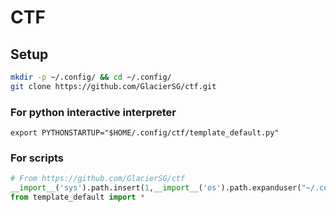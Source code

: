 # CTF

## Setup
```bash
mkdir -p ~/.config/ && cd ~/.config/
git clone https://github.com/GlacierSG/ctf.git
```

### For python interactive interpreter
```
export PYTHONSTARTUP="$HOME/.config/ctf/template_default.py"
```
### For scripts
```python
# From https://github.com/GlacierSG/ctf
__import__('sys').path.insert(1,__import__('os').path.expanduser("~/.config/ctf"));
from template_default import *
```
